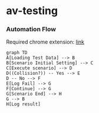 # av-testing


### Automation Flow
Required chrome extension: [link](https://chrome.google.com/webstore/detail/github-%2B-mermaid/goiiopgdnkogdbjmncgedmgpoajilohe/related?hl=en)
```mermaid
graph TD
A[Loading Test Data] --> B
B[Scenario Initial Setting] --> C
C[Execute scenario] --> D
D((Collision?)) -- Yes --> E
D -- No --> F
E[Log Fail] --> G 
F[Continue] --> G
G[Scenario End] --> H
G --> B
H[Log result]
```